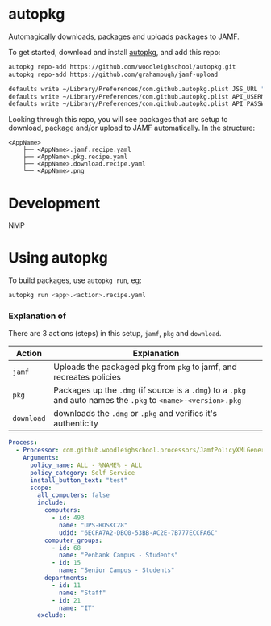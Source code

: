 # autopkg

Automagically downloads, packages and uploads packages to JAMF.

To get started, download and install [autopkg](https://github.com/autopkg/autopkg/releases), and add this repo:

```bash
autopkg repo-add https://github.com/woodleighschool/autopkg.git
autopkg repo-add https://github.com/grahampugh/jamf-upload
```

```bash
defaults write ~/Library/Preferences/com.github.autopkg.plist JSS_URL "https://<instance>.jamfcloud.com"
defaults write ~/Library/Preferences/com.github.autopkg.plist API_USERNAME '<username>'
defaults write ~/Library/Preferences/com.github.autopkg.plist API_PASSWORD '<password>'
```

Looking through this repo, you will see packages that are setup to download, package and/or upload to JAMF automatically. In the structure:

```
<AppName>
	├── <AppName>.jamf.recipe.yaml
	├── <AppName>.pkg.recipe.yaml
	├── <AppName>.download.recipe.yaml
	└── <AppName>.png
```

# Development

NMP

# Using autopkg

To build packages, use `autopkg run`, eg:

```bash
autopkg run <app>.<action>.recipe.yaml
```

### Explanation of <action>

There are 3 actions (steps) in this setup, `jamf`, `pkg` and `download`.

| Action     | Explanation                                                                                                    |
| ---------- | -------------------------------------------------------------------------------------------------------------- |
| `jamf`     | Uploads the packaged pkg from `pkg` to jamf, and recreates policies                                            |
| `pkg`      | Packages up the `.dmg` (if source is a `.dmg`) to a `.pkg` and auto names the `.pkg` to `<name>-<version>.pkg` |
| `download` | downloads the `.dmg` or `.pkg` and verifies it's authenticity                                                  |

```yaml
Process:
  - Processor: com.github.woodleighschool.processors/JamfPolicyXMLGenerator
    Arguments:
      policy_name: ALL - %NAME% - ALL
      policy_category: Self Service
      install_button_text: "test"
      scope:
        all_computers: false
        include:
          computers:
            - id: 493
              name: "UPS-HOSKC28"
              udid: "6ECFA7A2-DBC0-53BB-AC2E-7B777ECCFA6C"
          computer_groups:
            - id: 68
              name: "Penbank Campus - Students"
            - id: 15
              name: "Senior Campus - Students"
          departments:
            - id: 11
              name: "Staff"
            - id: 21
              name: "IT"
        exclude:
```